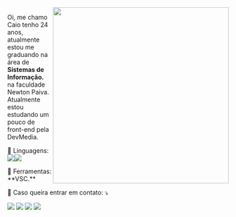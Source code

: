 <img src="https://raw.githubusercontent.com/MicaelliMedeiros/micaellimedeiros/master/image/computer-illustration.png" min-width="400px" max-width="400px" width="400px" align="right">

<p align="left"> 
  Oi, me chamo Caio tenho 24 anos, atualmente estou me graduando na área de <strong>Sistemas de Informação.</strong> na faculdade Newton Paiva.<br>
  Atualmente estou estudando um pouco de front-end pela DevMedia.
</p>

<p align="left">
  🦄 Linguagens:   <img src="https://img.shields.io/badge/html5-%23E34F26.svg?style=for-the-badge&logo=html5&logoColor=white"><img src="https://img.shields.io/badge/css3-%231572B6.svg?style=for-the-badge&logo=css3&logoColor=white">
</p>

<p align="left">
  💼 Ferramentas: **VSC.**
</p>

<p align="left">
  💌 Caso queira entrar em contato: ⤵️
</p>

<p align="left">
  <a href="mailto:caiiohenrique55@gmail.com" target="_blank" alt="Gmail">
  <img src="https://img.shields.io/badge/-Gmail-FF0000?style=flat-square&labelColor=FF0000&logo=gmail&logoColor=white&link="caiiohenrique55@gmail.com" /></a>

  <a href="https://wa.me/5531985246471?text=Vim+pelo+Github" target="_blank" alt="WhatsApp">
  <img src="https://img.shields.io/badge/-WhatsApp-25d366?style=flat-square&labelColor=25d366&logo=whatsapp&logoColor=white&link=https://wa.me/5531985246471?text=Vim+pelo+Github"/></a>

  <a href="https://www.facebook.com/caiiosantoscec" target="_blank" alt="Facebook">
  <img src="https://img.shields.io/badge/-Facebook-3b5998?style=flat-square&labelColor=3b5998&logo=facebook&logoColor=white&link=https://www.facebook.com/caiiosantoscec/"/></a>

  <a href="https://www.instagram.com/caiiozera.tv" target="_blank" alt="Instagram">
  <img src="https://img.shields.io/badge/-Instagram-DF0174?style=flat-square&labelColor=DF0174&logo=instagram&logoColor=white&link=https://www.instagram.com/caiiozera.tv/"/></a>
</p>
